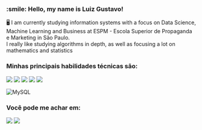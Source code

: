 <h3>:smile: Hello, my name is Luiz Gustavo!</h3>

🖥️ I am currently studying information systems with a focus on Data Science, Machine Learning and Business at ESPM - Escola Superior de Propaganda e Marketing in São Paulo.<br>
I really like studying algorithms in depth, as well as focusing a lot on mathematics and statistics

### Minhas principais habilidades técnicas são:
<img src="https://img.shields.io/badge/Python-3776AB?style=for-the-badge&logo=python&logoColor=white" /> <img src="https://img.shields.io/badge/pandas-%23150458.svg?style=for-the-badge&logo=pandas&logoColor=white" />  <img src="https://img.shields.io/badge/scikit--learn-%23F7931E.svg?style=for-the-badge&logo=scikit-learn&logoColor=white" /> <img src="https://img.shields.io/badge/Matplotlib-%23ffffff.svg?style=for-the-badge&logo=Matplotlib&logoColor=black" /> <img src="https://img.shields.io/badge/numpy-%23013243.svg?style=for-the-badge&logo=numpy&logoColor=white" /> 

![MySQL](https://img.shields.io/badge/mysql-%2300f.svg?style=for-the-badge&logo=mysql&logoColor=white) 

### Você pode me achar em:
[![](https://img.shields.io/badge/LinkedIn-0077B5?style=for-the-badge&logo=linkedin&logoColor=white)](https://www.linkedin.com/in/gustavo-candido-499332198/) [![](https://img.shields.io/badge/Medium-12100E?style=for-the-badge&logo=medium&logoColor=white)](https://medium.com/@lg0702) 


